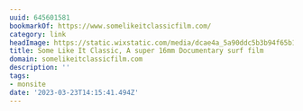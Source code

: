 ```yaml
---
uuid: 645601581
bookmarkOf: https://www.somelikeitclassicfilm.com/
category: link
headImage: https://static.wixstatic.com/media/dcae4a_5a90ddc5b3b94f65b1d6625111982bfa~mv2.jpg/v1/fill/w_1818,h_1228,al_c/dcae4a_5a90ddc5b3b94f65b1d6625111982bfa~mv2.jpg
title: Some Like It Classic, A super 16mm Documentary surf film
domain: somelikeitclassicfilm.com
description: ''
tags:
- monsite
date: '2023-03-23T14:15:41.494Z'
---
```



